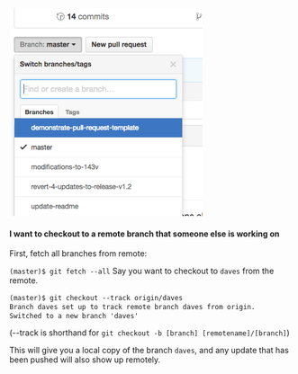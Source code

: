 
![xxx](https://raw.githubusercontent.com/ChickenKyiv/awesome-git-article/master/img/PR/CreatePR/branch-dropdown.png)


#### I  want to checkout to a remote branch that someone else is working on
First, fetch all branches from remote:

`(master)$ git fetch --all`
Say you want to checkout to `daves` from the remote.

```
(master)$ git checkout --track origin/daves
Branch daves set up to track remote branch daves from origin.
Switched to a new branch 'daves'
```

(--track is shorthand for `git checkout -b [branch] [remotename]/[branch]`)

This will give you a local copy of the branch `daves`, and any update that has been pushed will also show up remotely.
